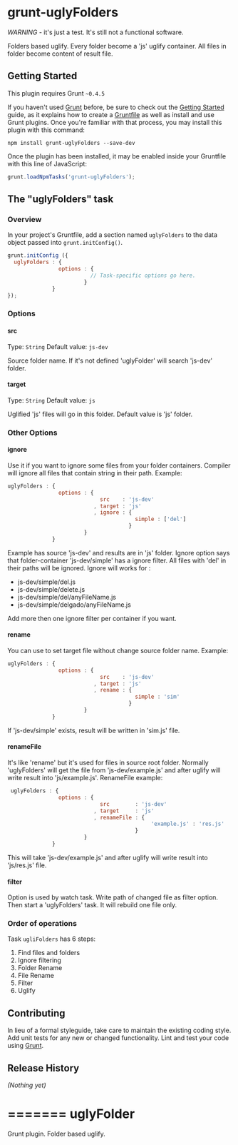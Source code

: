 # grunt-uglyFolders

*WARNING* - it's just a test. It's still not a functional software.

Folders based uglify. Every folder become a 'js' uglify container. All files in folder become content of result file.



## Getting Started
This plugin requires Grunt `~0.4.5`

If you haven't used [Grunt](http://gruntjs.com/) before, be sure to check out the [Getting Started](http://gruntjs.com/getting-started) guide, as it explains how to create a [Gruntfile](http://gruntjs.com/sample-gruntfile) as well as install and use Grunt plugins. Once you're familiar with that process, you may install this plugin with this command:

```shell
npm install grunt-uglyFolders --save-dev
```

Once the plugin has been installed, it may be enabled inside your Gruntfile with this line of JavaScript:

```js
grunt.loadNpmTasks('grunt-uglyFolders');
```

## The "uglyFolders" task

### Overview
In your project's Gruntfile, add a section named `uglyFolders` to the data object passed into `grunt.initConfig()`.

```js
grunt.initConfig ({
  uglyFolders : {
                options : {
                          // Task-specific options go here.
                        }
              }
});
```




### Options

#### src
Type: `String`
Default value: `js-dev`

Source folder name. If it's not defined 'uglyFolder' will search 'js-dev' folder.



#### target
Type: `String`
Default value: `js`

Uglified 'js' files will go in this folder. Default value is 'js' folder.





### Other Options

#### ignore

Use it if you want to ignore some files from your folder containers. Compiler will ignore all files that contain string in their path. Example:
```js
uglyFolders : {
                options : {
                             src    : 'js-dev'
                           , target : 'js'
                           , ignore : {
                                        simple : ['del']
                                      }
                        }
              }
```
Example has source 'js-dev' and results are in 'js' folder. Ignore option says that folder-container 'js-dev/simple' has a ignore filter. All files with 'del' in their paths will be ignored. Ignore will works for :
  - js-dev/simple/del.js
  - js-dev/simple/delete.js
  - js-dev/simple/del/anyFileName.js
  - js-dev/simple/delgado/anyFileName.js

Add more then one ignore filter per container if you want.

#### rename

You can use to set target file without change source folder name. Example:

```js
uglyFolders : {
                options : {
                             src    : 'js-dev'
                           , target : 'js'
                           , rename : {
                                        simple : 'sim'
                                      }
                        }
              }
```

If 'js-dev/simple' exists, result will be written in 'sim.js' file.



#### renameFile

It's like 'rename' but it's used for files in source root folder. Normally 'uglyFolders' will get the file from 'js-dev/example.js' and after uglify will write result into 'js/example.js'. RenameFile example:

```js
 uglyFolders : {
                options : {
                             src        : 'js-dev'
                           , target     : 'js'
                           , renameFile : {
                                             'example.js' : 'res.js'
                                        }
                        }
              }
```
This will take 'js-dev/example.js' and after uglify will write result into 'js/res.js' file.



#### filter

Option is used by watch task. Write path of changed file as filter option. Then start a 'uglyFolders' task. It will rebuild one file only.



### Order of operations
Task `ugliFolders` has 6 steps:
 1. Find files and folders
 2. Ignore filtering
 3. Folder Rename
 4. File Rename
 5. Filter
 6. Uglify





## Contributing
In lieu of a formal styleguide, take care to maintain the existing coding style. Add unit tests for any new or changed functionality. Lint and test your code using [Grunt](http://gruntjs.com/).





## Release History
_(Nothing yet)_


=======
uglyFolder
==========

Grunt plugin. Folder based uglify.
